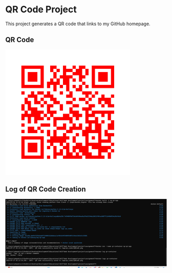 # QR Code Project

This project generates a QR code that links to my GitHub homepage.

## QR Code
![GitHub QR Code](QRCode.png)

## Log of QR Code Creation
![QR Code Log](log_image.png)
